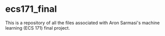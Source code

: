 # ecs171_final
This is a repository of all the files associated with Aron Sarmasi's machine learning (ECS 171) final project.

